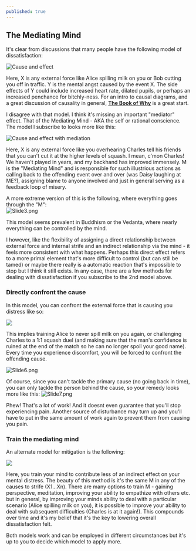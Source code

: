 ```yaml
---
published: true
---
```

## The Mediating Mind 

It's clear from discussions that many people have the following model of dissatisfaction:   

![Cause and effect]({{site.baseurl}}/images/MediatingMind1.PNG) 

Here, X is any external force like Alice spilling milk on you or Bob cutting you off in traffic. Y is the mental angst caused by the event X. The side effects of Y could include increased heart rate, dilated pupils, or perhaps an increased penchance for bitchly-ness. For an intro to causal diagrams, and a great discussion of causality in general, [__The Book of Why__](https://amzn.to/2RoTju2) is a great start.  

I disagree with that model. I think it's missing an important "mediator" effect. That of the Mediating Mind - AKA the self or rational conscience. The model I subscribe to looks more like this:  

![Cause and effect with mediation]({{site.baseurl}}/images/MediatingMind2.PNG) 

Here, X is any external force like you overhearing Charles tell his friends that you can't cut it at the higher levels of squash. I mean, c'mon Charles! We haven't played in years, and my backhand has improved immensely. M is the "Mediating Mind" and is responsible for such illustrious actions as calling back to the offending event over and over (was Daisy laughing at ME?), assigning blame to anyone involved and just in general serving as a feedback loop of misery. 

A more extreme version of this is the following, where everything goes through the "M":  
![Slide3.png]({{site.baseurl}}/images/Slide3.png)

This model seems prevalent in Buddhism or the Vedanta, where nearly everything can be controlled by the mind.  

I however, like the flexibility of assigning a direct relationship between external force and internal strife and an indirect relationship via the mind - it feels more consistent with what happens. Perhaps this direct effect refers to a more primal element that's more difficult to control (but can still be tamed) or maybe there really is a automatic reaction that's impossible to stop but I think it still exists. In any case, there are a few methods for dealing with dissatisfaction if you subscribe to the 2nd model above.  

### Directly confront the cause 

In this model, you can confront the external force that is causing you distress like so:  

![]({{site.baseurl}}/images/MediatingMind4.PNG) 

This implies training Alice to never spill milk on you again, or challenging Charles to a 1:1 squash duel (and making sure that the man's confidence is ruined at the end of the match so he can no longer spoil your good name). Every time you experience discomfort, you will be forced to confront the offending cause.

![Slide6.png]({{site.baseurl}}/images/Slide6.png)


Of course, since you can't tackle the primary cause (no going back in time), you can only tackle the person behind the cause, so your remedy looks more like this: 
![Slide7.png]({{site.baseurl}}/images/Slide7.png)
 
Phew! That's a lot of work! And it doesnt even guarantee that you'll stop experiencing pain. Another source of disturbance may turn up and you'll have to put in the same amount of work again to prevent them from causing you pain.  
 

### Train the mediating mind 

An alternate model for mitigation is the following:  

![]({{site.baseurl}}/images/MediatingMind3.PNG)

Here, you train your mind to contribute less of an indirect effect on your mental distress. The beauty of this method is it's the same M in any of the causes to strife (X1...Xn). There are many options to train M - gaining perspective, meditation, improving your ability to empathize with others etc. but in general, by improving your minds ability to deal with a particular scenario (Alice spilling milk on you), it is possible to improve your ability to deal with subsequent difficulties (Charles is at it again!). This compounds over time and it's my belief that it's the key to lowering overall dissatisfaction felt. 

Both models work and can be employed in different circumstances but it's up to you to decide which model to apply more. 
